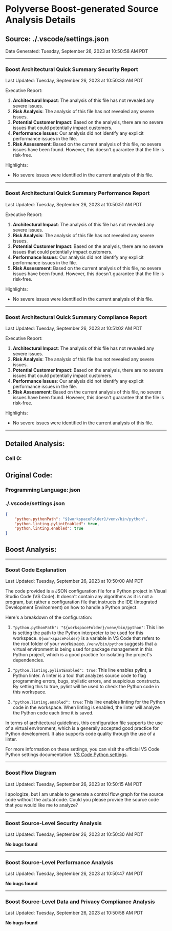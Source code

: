 # Polyverse Boost-generated Source Analysis Details

## Source: ./.vscode/settings.json
Date Generated: Tuesday, September 26, 2023 at 10:50:58 AM PDT



---

### Boost Architectural Quick Summary Security Report

Last Updated: Tuesday, September 26, 2023 at 10:50:33 AM PDT


Executive Report:

1. **Architectural Impact**: The analysis of this file has not revealed any severe issues.
2. **Risk Analysis**: The analysis of this file has not revealed any severe issues.
3. **Potential Customer Impact**: Based on the analysis, there are no severe issues that could potentially impact customers.
4. **Performance Issues**: Our analysis did not identify any explicit performance issues in the file.
5. **Risk Assessment**: Based on the current analysis of this file, no severe issues have been found. However, this doesn't guarantee that the file is risk-free.

Highlights:

- No severe issues were identified in the current analysis of this file.



---

### Boost Architectural Quick Summary Performance Report

Last Updated: Tuesday, September 26, 2023 at 10:50:51 AM PDT


Executive Report:

1. **Architectural Impact**: The analysis of this file has not revealed any severe issues.
2. **Risk Analysis**: The analysis of this file has not revealed any severe issues.
3. **Potential Customer Impact**: Based on the analysis, there are no severe issues that could potentially impact customers.
4. **Performance Issues**: Our analysis did not identify any explicit performance issues in the file.
5. **Risk Assessment**: Based on the current analysis of this file, no severe issues have been found. However, this doesn't guarantee that the file is risk-free.

Highlights:

- No severe issues were identified in the current analysis of this file.



---

### Boost Architectural Quick Summary Compliance Report

Last Updated: Tuesday, September 26, 2023 at 10:51:02 AM PDT


Executive Report:

1. **Architectural Impact**: The analysis of this file has not revealed any severe issues.
2. **Risk Analysis**: The analysis of this file has not revealed any severe issues.
3. **Potential Customer Impact**: Based on the analysis, there are no severe issues that could potentially impact customers.
4. **Performance Issues**: Our analysis did not identify any explicit performance issues in the file.
5. **Risk Assessment**: Based on the current analysis of this file, no severe issues have been found. However, this doesn't guarantee that the file is risk-free.

Highlights:

- No severe issues were identified in the current analysis of this file.

---
## Detailed Analysis:

### Cell 0:
## Original Code:

### Programming Language: json
### ./.vscode/settings.json 

```json
{
    "python.pythonPath": "${workspaceFolder}/venv/bin/python",
    "python.linting.pylintEnabled": true,
    "python.linting.enabled": true
}

```
## Boost Analysis:



---

### Boost Code Explanation

Last Updated: Tuesday, September 26, 2023 at 10:50:00 AM PDT

The code provided is a JSON configuration file for a Python project in Visual Studio Code (VS Code). It doesn't contain any algorithms as it is not a program, but rather a configuration file that instructs the IDE (Integrated Development Environment) on how to handle a Python project.

Here's a breakdown of the configuration:

1. `"python.pythonPath": "${workspaceFolder}/venv/bin/python"`: This line is setting the path to the Python interpreter to be used for this workspace. `${workspaceFolder}` is a variable in VS Code that refers to the root folder of your workspace. `/venv/bin/python` suggests that a virtual environment is being used for package management in this Python project, which is a good practice for isolating the project's dependencies.

2. `"python.linting.pylintEnabled": true`: This line enables pylint, a Python linter. A linter is a tool that analyzes source code to flag programming errors, bugs, stylistic errors, and suspicious constructs. By setting this to true, pylint will be used to check the Python code in this workspace.

3. `"python.linting.enabled": true`: This line enables linting for the Python code in the workspace. When linting is enabled, the linter will analyze the Python code each time it is saved.

In terms of architectural guidelines, this configuration file supports the use of a virtual environment, which is a generally accepted good practice for Python development. It also supports code quality through the use of a linter.

For more information on these settings, you can visit the official VS Code Python settings documentation: [VS Code Python settings](https://code.visualstudio.com/docs/python/settings-reference).



---

### Boost Flow Diagram

Last Updated: Tuesday, September 26, 2023 at 10:50:15 AM PDT

I apologize, but I am unable to generate a control flow graph for the source code without the actual code. Could you please provide the source code that you would like me to analyze?



---

### Boost Source-Level Security Analysis

Last Updated: Tuesday, September 26, 2023 at 10:50:30 AM PDT

**No bugs found**



---

### Boost Source-Level Performance Analysis

Last Updated: Tuesday, September 26, 2023 at 10:50:47 AM PDT

**No bugs found**



---

### Boost Source-Level Data and Privacy Compliance Analysis

Last Updated: Tuesday, September 26, 2023 at 10:50:58 AM PDT

**No bugs found**

